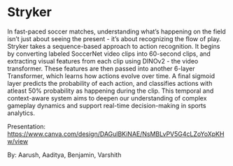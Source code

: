 # Stryker

In fast-paced soccer matches, understanding what’s happening on the field isn’t just about seeing the present - it’s about recognizing the flow of play. Stryker takes a sequence-based approach to action recognition. It begins by converting labeled SoccerNet video clips into 60-second clips, and extracting visual features from each clip using DINOv2 - the video transformer. These features are then passed into another 6-layer Transformer, which learns how actions evolve over time. A final sigmoid layer predicts the probability of each  action, and classifies actions with atleast 50% probability as happening during the clip. This temporal and context-aware system aims to deepen our understanding of complex gameplay dynamics and support real-time decision-making in sports analytics.

Presentation: https://www.canva.com/design/DAGulBKiNAE/NsMBLvPV5G4cLZoYoXpKHw/view

By: Aarush, Aaditya, Benjamin, Varshith
